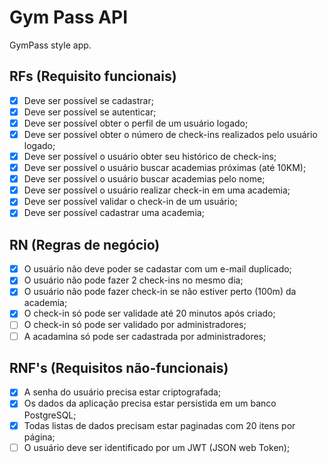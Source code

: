 # Gym Pass API

GymPass style app.

## RFs (Requisito funcionais)

- [X] Deve ser possível se cadastrar;
- [x] Deve ser possível se autenticar;
- [X] Deve ser possível obter o perfil de um usuário logado;
- [X] Deve ser possível obter o número de check-ins realizados pelo usuário logado;
- [X] Deve ser possível o usuário obter seu histórico de check-ins;
- [X] Deve ser possível o usuário buscar academias próximas (até 10KM);
- [X] Deve ser possível o usuário buscar academias pelo nome;
- [X] Deve ser possível o usuário realizar check-in em uma academia;
- [X] Deve ser possível validar o check-in de um usuário;
- [X] Deve ser possível cadastrar uma academia;

## RN (Regras de negócio)

- [X] O usuário não deve poder se cadastar com um e-mail duplicado;
- [X] O usuário não pode fazer 2 check-ins no mesmo dia;
- [X] O usuário não pode fazer check-in se não estiver perto (100m) da academia;
- [X] O check-in só pode ser validade até 20 minutos após criado;
- [ ] O check-in só pode ser validado por administradores;
- [ ] A acadamina só pode ser cadastrada por administradores;

## RNF's (Requisitos não-funcionais)
- [X] A senha do usuário precisa estar criptografada;
- [X] Os dados da aplicação precisa estar persistida em um banco PostgreSQL;
- [X] Todas listas de dados precisam estar paginadas com 20 itens por página;
- [ ] O usuário deve ser identificado por um JWT (JSON web Token); 
